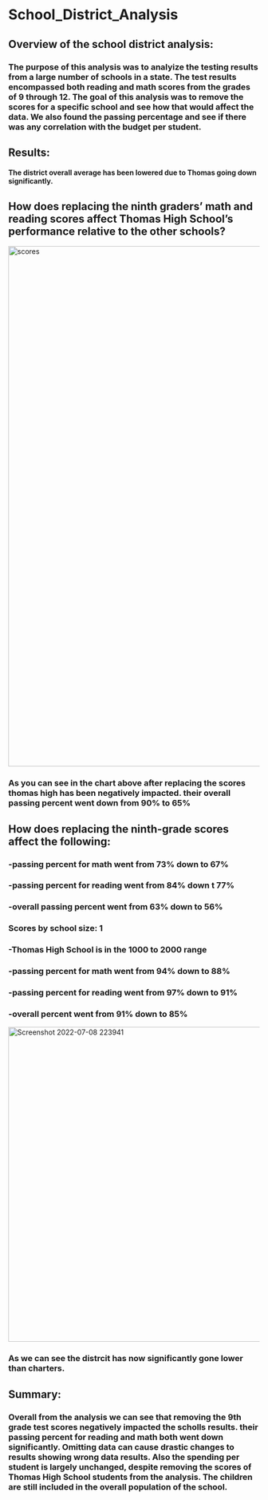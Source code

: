 # School_District_Analysis

## Overview of the school district analysis: 
### The purpose of this analysis was to analyize the  testing results from a large number of schools in a state. The test results encompassed both reading and math scores from the grades of 9 through 12. The goal of this analysis was to remove the scores for a specific school and see how that would affect the data. We also found the passing percentage and see if there was any correlation with the budget per student.  

## Results: 

#### The district overall average has been lowered due to Thomas going down significantly.

## How does replacing the ninth graders’ math and reading scores affect Thomas High School’s performance relative to the other schools?
<img width="1043" alt="scores" src="https://user-images.githubusercontent.com/106639965/178093307-b1db7d4c-d276-4840-baff-9d90dc9ae555.png">

### As you can see in the chart above after  replacing the scores thomas high has been negatively impacted. their overall passing percent went down from 90% to 65%

## How does replacing the ninth-grade scores affect the following:
### -passing percent for math went from 73% down to 67%
### -passing percent for reading went from 84% down t 77%
###  -overall passing percent went from 63% down to 56%
### Scores by school size:  1
### -Thomas High School is in the 1000 to 2000 range
### -passing percent for math went from 94% down to 88%
### -passing percent for reading went from 97% down to 91%
### -overall percent went from 91% down to 85%

<img width="631" alt="Screenshot 2022-07-08 223941" src="https://user-images.githubusercontent.com/106639965/178093270-a11e441c-55fd-4696-b886-07de2d7bd93f.png">

### As we can see the distrcit has now significantly gone lower than charters. 

## Summary:
### Overall from the analysis we can see that removing the 9th grade test scores negatively impacted the scholls results. their passing percent for reading and math both went down significantly. Omitting data can cause drastic changes to results showing wrong data results. Also the spending per student is largely unchanged, despite removing the scores of Thomas High School students from the analysis. The children are still included in the overall population of the school. 
